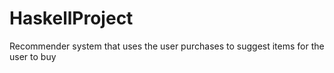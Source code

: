 # HaskellProject
Recommender system that uses the user purchases to suggest items for the user to buy
